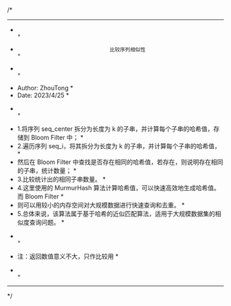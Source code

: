 /*
 ************************************************************************************************
 *                                                                                              *
 *                                   比较序列相似性                                             *
 *                                                                                              *
 * Author: ZhouTong                                                                             *
 * Date: 2023/4/25                                                                              *
 *                                                                                              *
 * 1.将序列 seq_center 拆分为长度为 k 的子串，并计算每个子串的哈希值，存储到 Bloom Filter 中；    *
 * 2.遍历序列 seq_i，将其拆分为长度为 k 的子串，并计算每个子串的哈希值，                          *
 *   然后在 Bloom Filter 中查找是否存在相同的哈希值，若存在，则说明存在相同的子串，统计数量；      *
 * 3.比较统计出的相同子串数量。                                                                  *
 * 4.这里使用的 MurmurHash 算法计算哈希值，可以快速高效地生成哈希值。而 Bloom Filter              *
 *   则可以用较小的内存空间对大规模数据进行快速查询和去重。                                       *
 * 5.总体来说，该算法属于基于哈希的近似匹配算法，适用于大规模数据集的相似度查询问题。             *
 *                                                                                              *
 * 注：返回数值意义不大，只作比较用                                                              *
 *                                                                                              *
 ************************************************************************************************
*/
